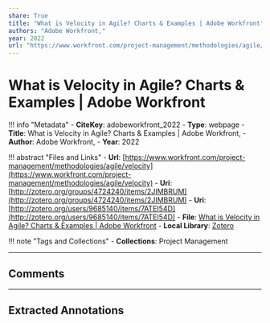 ```yaml
---
share: True
title: "What is Velocity in Agile? Charts & Examples | Adobe Workfront"
authors: "Adobe Workfront,"
year: 2022
url: "https://www.workfront.com/project-management/methodologies/agile/velocity"
---
```

# What is Velocity in Agile? Charts & Examples | Adobe Workfront

!!! info "Metadata"
	- **CiteKey**: adobeworkfront_2022
	- **Type**: webpage
	- **Title**: What is Velocity in Agile? Charts & Examples | Adobe Workfront, 
	- **Author**: Adobe Workfront,
	- **Year**: 2022 

!!! abstract "Files and Links"
	- **Url**: [https://www.workfront.com/project-management/methodologies/agile/velocity](https://www.workfront.com/project-management/methodologies/agile/velocity)
	- **Uri**: [http://zotero.org/groups/4724240/items/2JIMBRUM](http://zotero.org/groups/4724240/items/2JIMBRUM)
	- **Uri**: [http://zotero.org/users/9685140/items/7ATEI54D](http://zotero.org/users/9685140/items/7ATEI54D)
	- **File**: [What is Velocity in Agile? Charts & Examples | Adobe Workfront](file:///Users/jan/Zotero/storage/EACPRE9L/velocity.html)
	- **Local Library**: [Zotero]((zotero://select/library/items/7ATEI54D))

!!! note "Tags and Collections"
	- **Collections**: Project Management

----

## Comments



----

## Extracted Annotations